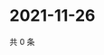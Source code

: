 # 2021-11-26

共 0 条

<!-- BEGIN WEIBO -->
<!-- 最后更新时间 Fri Nov 26 2021 20:18:09 GMT+0800 (China Standard Time) -->

<!-- END WEIBO -->
